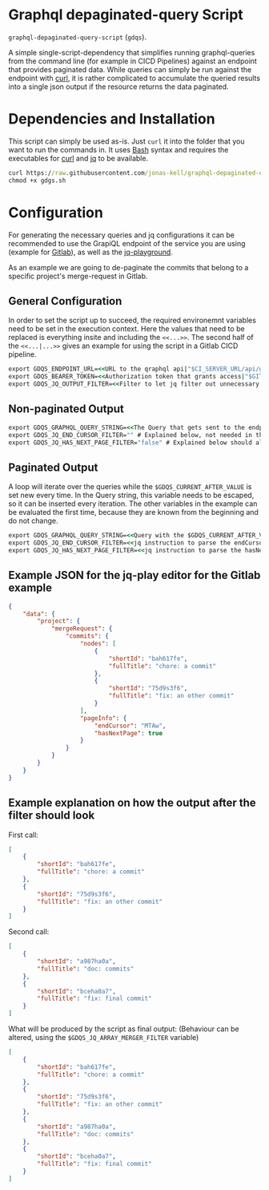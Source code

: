 # Graphql depaginated-query Script

`graphql-depaginated-query-script` (`gdqs`).

A simple single-script-dependency that simplifies running graphql-queries from the command line (for example in CICD Pipelines) against an endpoint that provides paginated data.
While queries can simply be run against the endpoint with [curl](https://curl.se/), it is rather complicated to accumulate the queried results into a single json output if the resource returns the data paginated.

# Dependencies and Installation

This script can simply be used as-is. Just `curl` it into the folder that you want to run the commands in.
It uses [Bash](https://www.gnu.org/software/bash/) syntax and requires the executables for [curl](https://curl.se/) and [jq](https://stedolan.github.io/jq/) to be available.

```cmd
curl https://raw.githubusercontent.com/jonas-kell/graphql-depaginated-query-script/master/gdqs.sh --output gdqs.sh
chmod +x gdgs.sh
```

# Configuration

For generating the necessary queries and jq configurations it can be recommended to use the GrapiQL endpoint of the service you are using (example for [Gitlab](https://gitlab.com/-/graphql-explorer)), as well as the [jq-playground](https://jqplay.org/).

As an example we are going to de-paginate the commits that belong to a specific project's merge-request in Gitlab.

## General Configuration

In order to set the script up to succeed, the required environemnt variables need to be set in the execution context.
Here the values that need to be replaced is everything insite and including the `<<...>>`.
The second half of the `<<...|...>>` gives an example for using the script in a Gitlab CICD pipeline.

```cmd
export GDQS_ENDPOINT_URL=<<URL to the qraphql api|"$CI_SERVER_URL/api/graphql">>
export GDQS_BEARER_TOKEN=<<Authorization token that grants access|"$GITLAB_API_ACCESS_TOKEN">> #(For Gitlab bind a custom secret-CICD-variable with a token with api-read access to $GITLAB_API_ACCESS_TOKEN or any other variable name of your chosing)
export GDQS_JQ_OUTPUT_FILTER=<<Filter to let jq filter out unnecessary parts of the output|".[][][][].nodes">>
```

## Non-paginated Output

```cmd
export GDQS_GRAPHQL_QUERY_STRING=<<The Query that gets sent to the endpoint|"{\"query\": \"query{project(fullPath:\\\"$CI_PROJECT_PATH\\\"){mergeRequest(iid:\\\"$CI_MERGE_REQUEST_IID\\\"){commits{nodes{shortId,fullTitle}}}}}\"}">>
export GDQS_JQ_END_CURSOR_FILTER="" # Explained below, not needed in this case
export GDQS_JQ_HAS_NEXT_PAGE_FILTER="false" # Explained below should always return false if no pagination is wanted
```

## Paginated Output

A loop will iterate over the queries while the `$GDQS_CURRENT_AFTER_VALUE` is set new every time.
In the Query string, this variable needs to be escaped, so it can be inserted every iteration.
The other variables in the example can be evaluated the first time, because they are known from the beginning and do not change.

```cmd
export GDQS_GRAPHQL_QUERY_STRING=<<Query with the $GDQS_CURRENT_AFTER_VALUE at the right place|"{\"query\": \"query{project(fullPath:\\\"$CI_PROJECT_PATH\\\"){mergeRequest(iid:\\\"$CI_MERGE_REQUEST_IID\\\"){commits(after:\\\"$GDQS_CURRENT_AFTER_VALUE\\\"){nodes{shortId,fullTitle}}}}}\"}">>
export GDQS_JQ_END_CURSOR_FILTER=<<jq instruction to parse the endCursor variable from the curl output|".[][][][].pageInfo.endCursor">>
export GDQS_JQ_HAS_NEXT_PAGE_FILTER=<<jq instruction to parse the hasNextPage variable from the curl output|".[][][][].pageInfo.hasNextPage">>
```

## Example JSON for the jq-play editor for the Gitlab example

```json
{
    "data": {
        "project": {
            "mergeRequest": {
                "commits": {
                    "nodes": [
                        {
                            "shortId": "bah617fe",
                            "fullTitle": "chore: a commit"
                        },
                        {
                            "shortId": "75d9s3f6",
                            "fullTitle": "fix: an other commit"
                        }
                    ],
                    "pageInfo": {
                        "endCursor": "MTAw",
                        "hasNextPage": true
                    }
                }
            }
        }
    }
}
```

## Example explanation on how the output after the filter should look

First call:

```json
[
    {
        "shortId": "bah617fe",
        "fullTitle": "chore: a commit"
    },
    {
        "shortId": "75d9s3f6",
        "fullTitle": "fix: an other commit"
    }
]
```

Second call:

```json
[
    {
        "shortId": "a987ha0a",
        "fullTitle": "doc: commits"
    },
    {
        "shortId": "bceha0a7",
        "fullTitle": "fix: final commit"
    }
]
```

What will be produced by the script as final output: (Behaviour can be altered, using the `$GDQS_JQ_ARRAY_MERGER_FILTER` variable)

```json
[
    {
        "shortId": "bah617fe",
        "fullTitle": "chore: a commit"
    },
    {
        "shortId": "75d9s3f6",
        "fullTitle": "fix: an other commit"
    },
    {
        "shortId": "a987ha0a",
        "fullTitle": "doc: commits"
    },
    {
        "shortId": "bceha0a7",
        "fullTitle": "fix: final commit"
    }
]
```
